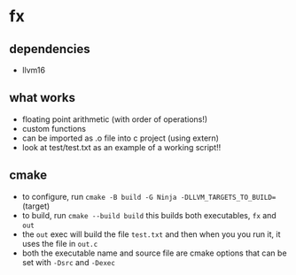 # fx

## dependencies
- llvm16

## what works
- floating point arithmetic (with order of operations!)
- custom functions
- can be imported as .o file into c project (using extern)
- look at test/test.txt as an example of a working script!!

## cmake
- to configure, run `cmake -B build -G Ninja -DLLVM_TARGETS_TO_BUILD=` (target)
- to build, run `cmake --build build` this builds both executables, `fx` and `out`
- the `out` exec will build the file `test.txt` and then when you you run it, it uses the file in `out.c`
- both the executable name and source file are cmake options that can be set with `-Dsrc` and `-Dexec`